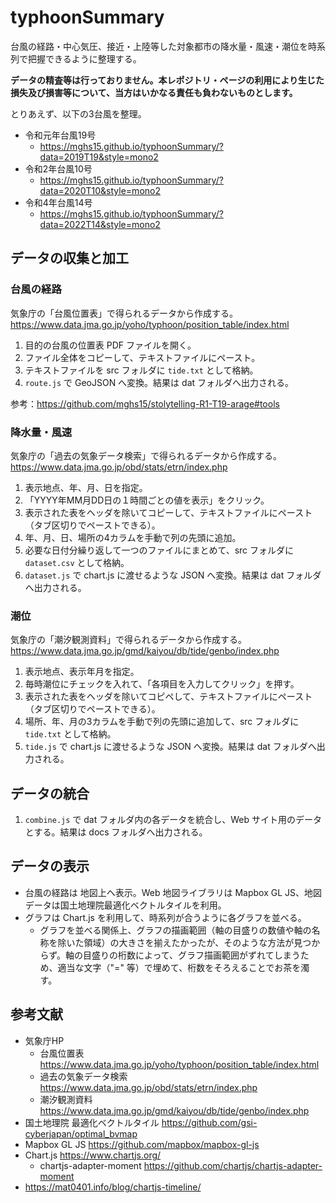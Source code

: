 # typhoonSummary
台風の経路・中心気圧、接近・上陸等した対象都市の降水量・風速・潮位を時系列で把握できるように整理する。

**データの精査等は行っておりません。本レポジトリ・ページの利用により生じた損失及び損害等について、当方はいかなる責任も負わないものとします。**

とりあえず、以下の3台風を整理。
* 令和元年台風19号
  * https://mghs15.github.io/typhoonSummary/?data=2019T19&style=mono2
* 令和2年台風10号
  * https://mghs15.github.io/typhoonSummary/?data=2020T10&style=mono2
* 令和4年台風14号
  * https://mghs15.github.io/typhoonSummary/?data=2022T14&style=mono2

## データの収集と加工
### 台風の経路

気象庁の「台風位置表」で得られるデータから作成する。
https://www.data.jma.go.jp/yoho/typhoon/position_table/index.html

1. 目的の台風の位置表 PDF ファイルを開く。
2. ファイル全体をコピーして、テキストファイルにペースト。
3. テキストファイルを src フォルダに `tide.txt` として格納。
4. `route.js` で GeoJSON へ変換。結果は dat フォルダへ出力される。

参考：https://github.com/mghs15/stolytelling-R1-T19-arage#tools

### 降水量・風速

気象庁の「過去の気象データ検索」で得られるデータから作成する。
https://www.data.jma.go.jp/obd/stats/etrn/index.php

1. 表示地点、年、月、日を指定。
2. 「YYYY年MM月DD日の１時間ごとの値を表示」をクリック。
3. 表示された表をヘッダを除いてコピーして、テキストファイルにペースト（タブ区切りでペーストできる）。
4. 年、月、日、場所の4カラムを手動で列の先頭に追加。
5. 必要な日付分繰り返して一つのファイルにまとめて、src フォルダに `dataset.csv` として格納。
6. `dataset.js` で chart.js に渡せるような JSON へ変換。結果は dat フォルダへ出力される。

### 潮位

気象庁の「潮汐観測資料」で得られるデータから作成する。
https://www.data.jma.go.jp/gmd/kaiyou/db/tide/genbo/index.php

1. 表示地点、表示年月を指定。
2. 毎時潮位にチェックを入れて、「各項目を入力してクリック」を押す。
3. 表示された表をヘッダを除いてコピペして、テキストファイルにペースト（タブ区切りでペーストできる）。
4. 場所、年、月の3カラムを手動で列の先頭に追加して、src フォルダに `tide.txt` として格納。
5. `tide.js` で chart.js に渡せるような JSON へ変換。結果は dat フォルダへ出力される。

## データの統合

1. `combine.js` で dat フォルダ内の各データを統合し、Web サイト用のデータとする。結果は docs フォルダへ出力される。

## データの表示
* 台風の経路は 地図上へ表示。Web 地図ライブラリは Mapbox GL JS、地図データは国土地理院最適化ベクトルタイルを利用。
* グラフは Chart.js を利用して、時系列が合うように各グラフを並べる。
  * グラフを並べる関係上、グラフの描画範囲（軸の目盛りの数値や軸の名称を除いた領域）の大きさを揃えたかったが、そのような方法が見つからず。軸の目盛りの桁数によって、グラフ描画範囲がずれてしまうため、適当な文字（"=" 等）で埋めて、桁数をそろえることでお茶を濁す。

## 参考文献
* 気象庁HP
  * 台風位置表 https://www.data.jma.go.jp/yoho/typhoon/position_table/index.html
  * 過去の気象データ検索 https://www.data.jma.go.jp/obd/stats/etrn/index.php
  * 潮汐観測資料 https://www.data.jma.go.jp/gmd/kaiyou/db/tide/genbo/index.php
* 国土地理院 最適化ベクトルタイル https://github.com/gsi-cyberjapan/optimal_bvmap
* Mapbox GL JS https://github.com/mapbox/mapbox-gl-js
* Chart.js https://www.chartjs.org/
  * chartjs-adapter-moment https://github.com/chartjs/chartjs-adapter-moment
* https://mat0401.info/blog/chartjs-timeline/
